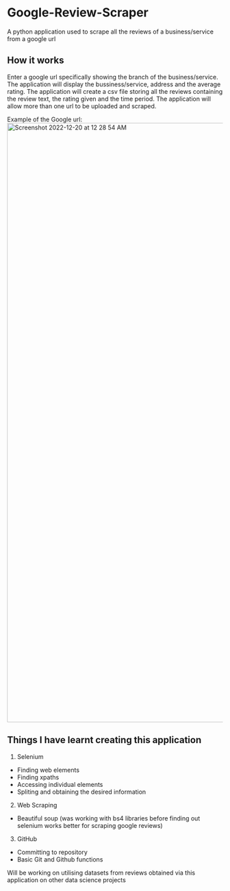 # Google-Review-Scraper

A python application used to scrape all the reviews of a business/service from a google url

## How it works

Enter a google url specifically showing the branch of the business/service.
The application will display the bussiness/service, address and the average rating.
The application will create a csv file storing all the reviews containing the review text, the rating given and the time period.
The application will allow more than one url to be uploaded and scraped.

Example of the Google url:
<img width="1400" alt="Screenshot 2022-12-20 at 12 28 54 AM" src="https://user-images.githubusercontent.com/104280044/208473436-62f7db76-0647-4e52-a0cb-6b8660ef68e3.png">





## Things I have learnt creating this application
1. Selenium 
  - Finding web elements
  - Finding xpaths
  - Accessing individual elements 
  - Spliting and obtaining the desired information 
2. Web Scraping
  - Beautiful soup (was working with bs4 libraries before finding out selenium works better for scraping google reviews)
3. GitHub 
  - Committing to repository 
  - Basic Git and Github functions

Will be working on utilising datasets from reviews obtained via this application on other data science projects

